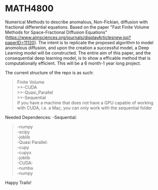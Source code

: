 # MATH4800
Numerical Methods to describe anomalous, Non-Fickian, diffusion with fractional differential equations. Based on the paper "Fast Finite Volume Methods for Space-Fractional Diffusion Equations"(https://www.aimsciences.org/journals/displayArticlesnew.jsp?paperID=11120). The intent is to replicate the proposed algorithm to model anomolous diffusion, and upon the creation a successful model, a Deep Learning model will be constructed. The entire aim of this paper, and the consequential deep learning model, is to show a efficable method that is computationally efficient. This will be a 6 month-1 year long project.

The current structure of the repo is as such:<br>
  >Finite Volume<br>
    >>-CUDA<br>
    >>-Quasi_Parallel<br>
    >>-Sequential<br>
If you have a machine that does not have a GPU capable of working with CUDA, i.e. a Mac, you can only work with the sequential folder

Needed Dependences:
-Sequential:<br>
  >-numpy<br>
  >-scipy<br>
  >-joblib<br>
 -Quasi Parallel:<br>
  >-cupy<br>
  >-cupyx<br>
  >-joblib<br>
 -CUDA:<br>
  >-numba<br>
  >-numpy<br>
  
Happy Trails!

